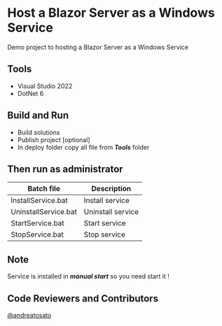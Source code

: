 # Host a Blazor Server as a Windows Service
Demo project to hosting a Blazor Server as a Windows Service

## Tools
* Visual Studio 2022
* DotNet 6

## Build and Run
* Build solutions
* Publish project [optional]
* In deploy folder copy all file from ***Tools*** folder

## Then run as administrator
| Batch file  | Description |
| ----------- | ----------- |
| InstallService.bat   | Install service   |
| UninstallService.bat | Uninstall service |
| StartService.bat     | Start service     |
| StopService.bat      | Stop service      |



## Note
Service is installed in ***manual start*** so you need start it !

## Code Reviewers and Contributors
[@andreatosato](https://github.com/andreatosato)

